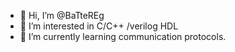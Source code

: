 - 👋 Hi, I’m @BaTteREg
- 👀 I’m interested in C/C++ /verilog HDL
- 🌱 I’m currently learning communication protocols.



